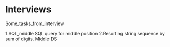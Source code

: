 # Interviews
Some_tasks_from_interview


1.SQL_middle   SQL query for middle position
2.Resorting string sequence by sum of digits. Middle DS
